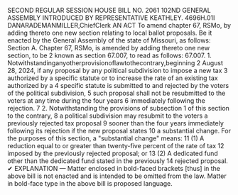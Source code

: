 SECOND REGULAR SESSION
HOUSE BILL NO. 2061
102ND GENERAL ASSEMBLY
INTRODUCED BY REPRESENTATIVE KEATHLEY.
4696H.01I DANARADEMANMILLER,ChiefClerk
AN ACT
To amend chapter 67, RSMo, by adding thereto one new section relating to local ballot
proposals.
Be it enacted by the General Assembly of the state of Missouri, as follows:
Section A. Chapter 67, RSMo, is amended by adding thereto one new section, to be
2 known as section 67.007, to read as follows:
67.007. 1. Notwithstandinganyotherprovisionoflawtothecontrary,beginning
2 August 28, 2024, if any proposal by any political subdivision to impose a new tax
3 authorized by a specific statute or to increase the rate of an existing tax authorized by a
4 specific statute is submitted to and rejected by the voters of the political subdivision,
5 such proposal shall not be resubmitted to the voters at any time during the four years
6 immediately following the rejection.
7 2. Notwithstanding the provisions of subsection 1 of this section to the contrary,
8 a political subdivision may resubmit to the voters a previously rejected tax proposal
9 sooner than the four years immediately following its rejection if the new proposal states
10 a substantial change. For the purposes of this section, a "substantial change" means:
11 (1) A reduction equal to or greater than twenty-five percent of the rate of tax
12 imposed by the previously rejected proposal; or
13 (2) A dedicated fund other than the dedicated fund stated in the previously
14 rejected proposal.
✔
EXPLANATION — Matter enclosed in bold-faced brackets [thus] in the above bill is not enacted and is
intended to be omitted from the law. Matter in bold-face type in the above bill is proposed language.